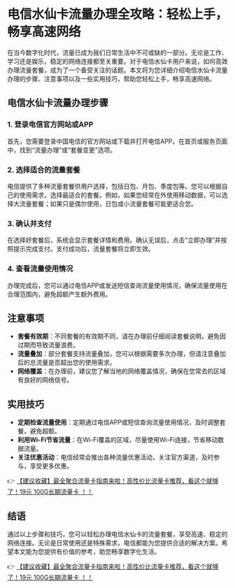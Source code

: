 # 电信水仙卡流量办理全攻略：轻松上手，畅享高速网络

在当今数字化时代，流量已成为我们日常生活中不可或缺的一部分。无论是工作、学习还是娱乐，稳定的网络连接都至关重要。对于电信水仙卡用户来说，如何高效办理流量套餐，成为了一个备受关注的话题。本文将为您详细介绍电信水仙卡流量办理的步骤、注意事项以及一些实用技巧，帮助您轻松上手，畅享高速网络。

## 电信水仙卡流量办理步骤

### 1. 登录电信官方网站或APP
首先，您需要登录中国电信的官方网站或下载并打开电信APP。在首页或服务页面中，找到“流量办理”或“套餐变更”选项。

### 2. 选择适合的流量套餐
电信提供了多种流量套餐供用户选择，包括日包、月包、季度包等。您可以根据自己的使用需求，选择最适合的套餐。例如，如果您经常在外使用移动数据，可以选择大流量套餐；如果只是偶尔使用，日包或小流量套餐可能更适合您。

### 3. 确认并支付
在选择好套餐后，系统会显示套餐详情和费用。确认无误后，点击“立即办理”并按照提示完成支付。支付成功后，流量套餐将立即生效。

### 4. 查看流量使用情况
办理完成后，您可以通过电信APP或发送短信查询流量使用情况，确保流量使用在合理范围内，避免超额产生额外费用。

## 注意事项

- **套餐有效期**：不同套餐的有效期不同，请在办理前仔细阅读套餐说明，避免因过期而导致流量浪费。
- **流量叠加**：部分套餐支持流量叠加，您可以根据需要多次办理，但请注意叠加后的总流量是否超出您的使用需求。
- **网络覆盖**：在办理前，建议您了解当地的网络覆盖情况，确保在您常去的区域有良好的网络信号。

## 实用技巧

- **定期检查流量使用**：定期通过电信APP或短信查询流量使用情况，及时调整套餐，避免超额。
- **利用Wi-Fi节省流量**：在Wi-Fi覆盖的区域，尽量使用Wi-Fi连接，节省移动数据流量。
- **关注优惠活动**：电信经常会推出各种流量优惠活动，关注官方渠道，及时参与，享受更多优惠。

👉 [【建议收藏】最全聚合流量卡指南来啦！高性价比流量卡推荐，看这个就够了！19元 100G长期流量卡 ！！](https://bit.ly/Liuliangka)

## 结语

通过以上步骤和技巧，您可以轻松办理电信水仙卡的流量套餐，享受高速、稳定的网络连接。无论是日常使用还是特殊需求，电信都能为您提供合适的解决方案。希望本文能为您提供有价值的参考，助您畅享数字化生活。

👉 [【建议收藏】最全聚合流量卡指南来啦！高性价比流量卡推荐，看这个就够了！19元 100G长期流量卡 ！！](https://bit.ly/Liuliangka)